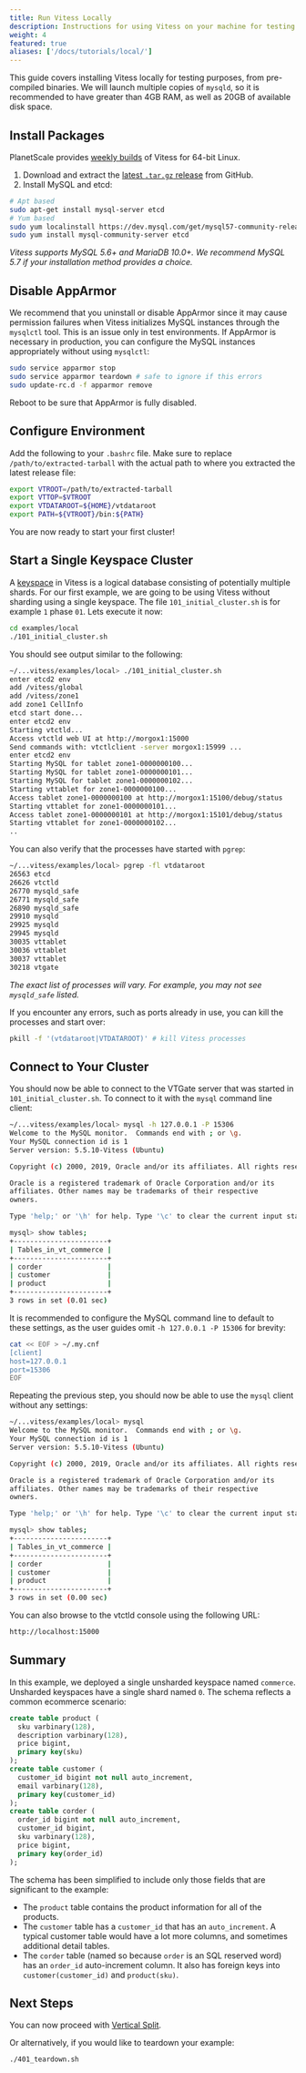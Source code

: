 ```yaml
---
title: Run Vitess Locally
description: Instructions for using Vitess on your machine for testing purposes
weight: 4
featured: true
aliases: ['/docs/tutorials/local/']
---
```


This guide covers installing Vitess locally for testing purposes, from pre-compiled binaries. We will launch multiple copies of `mysqld`, so it is recommended to have greater than 4GB RAM, as well as 20GB of available disk space.

## Install Packages

PlanetScale provides [weekly builds](https://github.com/planetscale/vitess-releases/releases) of Vitess for 64-bit Linux.

1. Download and extract the [latest `.tar.gz` release](https://github.com/planetscale/vitess-releases/releases) from GitHub.
2. Install MySQL and etcd:
```bash
# Apt based
sudo apt-get install mysql-server etcd
# Yum based
sudo yum localinstall https://dev.mysql.com/get/mysql57-community-release-el7-9.noarch.rpm
sudo yum install mysql-community-server etcd
```

_Vitess supports MySQL 5.6+ and MariaDB 10.0+. We recommend MySQL 5.7 if your installation method provides a choice._

## Disable AppArmor

We recommend that you uninstall or disable AppArmor since it may cause permission failures when Vitess initializes MySQL instances through the `mysqlctl` tool. This is an issue only in test environments. If AppArmor is necessary in production, you can configure the MySQL instances appropriately without using `mysqlctl`:

```bash
sudo service apparmor stop
sudo service apparmor teardown # safe to ignore if this errors
sudo update-rc.d -f apparmor remove
```

Reboot to be sure that AppArmor is fully disabled.

## Configure Environment

Add the following to your `.bashrc` file. Make sure to replace `/path/to/extracted-tarball` with the actual path to where you extracted the latest release file:

```bash
export VTROOT=/path/to/extracted-tarball
export VTTOP=$VTROOT
export VTDATAROOT=${HOME}/vtdataroot
export PATH=${VTROOT}/bin:${PATH}
```

You are now ready to start your first cluster!

## Start a Single Keyspace Cluster

A [keyspace](../../concepts/keyspace) in Vitess is a logical database consisting of potentially multiple shards. For our first example, we are going to be using Vitess without sharding using a single keyspace. The file `101_initial_cluster.sh` is for example `1` phase `01`. Lets execute it now:

``` sh
cd examples/local
./101_initial_cluster.sh
```

You should see output similar to the following:

```bash
~/...vitess/examples/local> ./101_initial_cluster.sh
enter etcd2 env
add /vitess/global
add /vitess/zone1
add zone1 CellInfo
etcd start done...
enter etcd2 env
Starting vtctld...
Access vtctld web UI at http://morgox1:15000
Send commands with: vtctlclient -server morgox1:15999 ...
enter etcd2 env
Starting MySQL for tablet zone1-0000000100...
Starting MySQL for tablet zone1-0000000101...
Starting MySQL for tablet zone1-0000000102...
Starting vttablet for zone1-0000000100...
Access tablet zone1-0000000100 at http://morgox1:15100/debug/status
Starting vttablet for zone1-0000000101...
Access tablet zone1-0000000101 at http://morgox1:15101/debug/status
Starting vttablet for zone1-0000000102...
..
```

You can also verify that the processes have started with `pgrep`:

``` sh
~/...vitess/examples/local> pgrep -fl vtdataroot
26563 etcd
26626 vtctld
26770 mysqld_safe
26771 mysqld_safe
26890 mysqld_safe
29910 mysqld
29925 mysqld
29945 mysqld
30035 vttablet
30036 vttablet
30037 vttablet
30218 vtgate
```

_The exact list of processes will vary. For example, you may not see `mysqld_safe` listed._

If you encounter any errors, such as ports already in use, you can kill the processes and start over:

```bash
pkill -f '(vtdataroot|VTDATAROOT)' # kill Vitess processes
```

## Connect to Your Cluster

You should now be able to connect to the VTGate server that was started in `101_initial_cluster.sh`. To connect to it with the `mysql` command line client:

```bash
~/...vitess/examples/local> mysql -h 127.0.0.1 -P 15306
Welcome to the MySQL monitor.  Commands end with ; or \g.
Your MySQL connection id is 1
Server version: 5.5.10-Vitess (Ubuntu)

Copyright (c) 2000, 2019, Oracle and/or its affiliates. All rights reserved.

Oracle is a registered trademark of Oracle Corporation and/or its
affiliates. Other names may be trademarks of their respective
owners.

Type 'help;' or '\h' for help. Type '\c' to clear the current input statement.

mysql> show tables;
+-----------------------+
| Tables_in_vt_commerce |
+-----------------------+
| corder                |
| customer              |
| product               |
+-----------------------+
3 rows in set (0.01 sec)
```

It is recommended to configure the MySQL command line to default to these settings, as the user guides omit `-h 127.0.0.1 -P 15306` for brevity:

```bash
cat << EOF > ~/.my.cnf
[client]
host=127.0.0.1
port=15306
EOF
```

Repeating the previous step, you should now be able to use the `mysql` client without any settings:

```bash
~/...vitess/examples/local> mysql
Welcome to the MySQL monitor.  Commands end with ; or \g.
Your MySQL connection id is 1
Server version: 5.5.10-Vitess (Ubuntu)

Copyright (c) 2000, 2019, Oracle and/or its affiliates. All rights reserved.

Oracle is a registered trademark of Oracle Corporation and/or its
affiliates. Other names may be trademarks of their respective
owners.

Type 'help;' or '\h' for help. Type '\c' to clear the current input statement.

mysql> show tables;
+-----------------------+
| Tables_in_vt_commerce |
+-----------------------+
| corder                |
| customer              |
| product               |
+-----------------------+
3 rows in set (0.00 sec)
```

You can also browse to the vtctld console using the following URL:

``` sh
http://localhost:15000
```

## Summary

In this example, we deployed a single unsharded keyspace named `commerce`. Unsharded keyspaces have a single shard named `0`. The schema reflects a common ecommerce scenario:

``` sql
create table product (
  sku varbinary(128),
  description varbinary(128),
  price bigint,
  primary key(sku)
);
create table customer (
  customer_id bigint not null auto_increment,
  email varbinary(128),
  primary key(customer_id)
);
create table corder (
  order_id bigint not null auto_increment,
  customer_id bigint,
  sku varbinary(128),
  price bigint,
  primary key(order_id)
);
```

The schema has been simplified to include only those fields that are significant to the example:
* The `product` table contains the product information for all of the products.
* The `customer` table has a `customer_id` that has an `auto_increment`. A typical customer table would have a lot more columns, and sometimes additional detail tables.
* The `corder` table (named so because `order` is an SQL reserved word) has an `order_id` auto-increment column. It also has foreign keys into `customer(customer_id)` and `product(sku)`.

## Next Steps

You can now proceed with [Vertical Split](../../user-guides/vertical-split).

Or alternatively, if you would like to teardown your example:

``` bash
./401_teardown.sh
```
